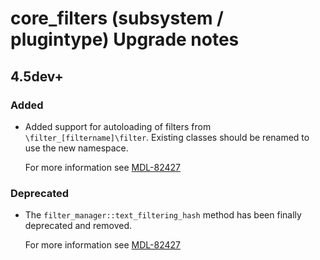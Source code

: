 # core_filters (subsystem / plugintype) Upgrade notes

## 4.5dev+

### Added

- Added support for autoloading of filters from `\filter_[filtername]\filter`. Existing classes should be renamed to use the new namespace.

  For more information see [MDL-82427](https://tracker.moodle.org/browse/MDL-82427)

### Deprecated

- The `filter_manager::text_filtering_hash` method has been finally deprecated and removed.

  For more information see [MDL-82427](https://tracker.moodle.org/browse/MDL-82427)
